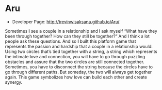 # Aru
- Developer Page: http://trevinwisaksana.github.io/Aru/

Sometimes I see a couple in a relationship and I ask myself “What have they been through together? How can they still be together?” And I think a lot people ask these questions. And so I built this platform game that represents the passion and hardship that a couple in a relationship would. Using two circles that’s tied together with a string, a string which represents the intimate love and connection, you will have to go through puzzling obstacles and assure that the two circles are still connected together. Sometimes, you have to disconnect the string because the circles have to go through different paths. But someday, the two will always get together again. This game symbolizes how love can build each other and create synergy.
